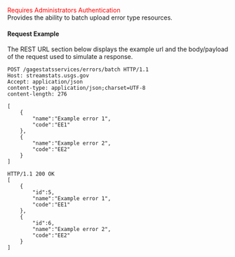 <span style="color:red">Requires Administrators Authentication</span>    
Provides the ability to batch upload error type resources.

#### Request Example
The REST URL section below displays the example url and the body/payload of the request used to simulate a response.

```
POST /gagestatsservices/errors/batch HTTP/1.1
Host: streamstats.usgs.gov
Accept: application/json
content-type: application/json;charset=UTF-8
content-length: 276

[
	{
	    "name":"Example error 1",
	    "code":"EE1"
	},
	{
	    "name":"Example error 2",
	    "code":"EE2"
	}
]
```

```
HTTP/1.1 200 OK
[
	{
        "id":5,
        "name":"Example error 1",
        "code":"EE1"
	},
	{
        "id":6,
        "name":"Example error 2",
	    "code":"EE2"
	}
]
```